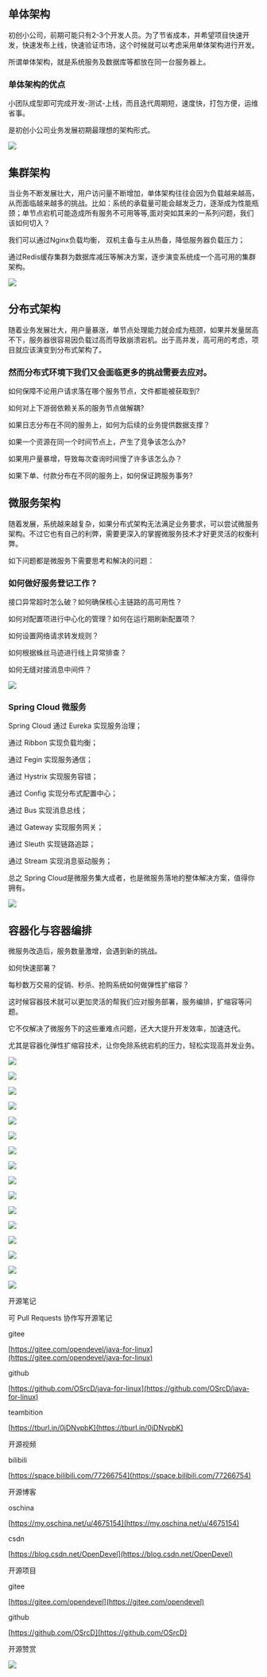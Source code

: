 

## 单体架构

初创小公司，前期可能只有2-3个开发人员。为了节省成本，并希望项目快速开发，快速发布上线，快速验证市场，这个时候就可以考虑采用单体架构进行开发。

所谓单体架构，就是系统服务及数据库等都放在同一台服务器上。

### 单体架构的优点

小团队成型即可完成开发-测试-上线，而且迭代周期短，速度快，打包方便，运维省事。

是初创小公司业务发展初期最理想的架构形式。

![](https://tcs.teambition.net/storage/312181ed43a8ea7dd2e9b2d9d12d90cab076?Signature=eyJhbGciOiJIUzI1NiIsInR5cCI6IkpXVCJ9.eyJBcHBJRCI6IjU5Mzc3MGZmODM5NjMyMDAyZTAzNThmMSIsIl9hcHBJZCI6IjU5Mzc3MGZmODM5NjMyMDAyZTAzNThmMSIsIl9vcmdhbml6YXRpb25JZCI6IjVmNTQ2ZDkyODI1NWU3ZjU1MzkxZmUwOSIsImV4cCI6MTYxMTA1NzI3NiwiaWF0IjoxNjEwNDUyNDc2LCJyZXNvdXJjZSI6Ii9zdG9yYWdlLzMxMjE4MWVkNDNhOGVhN2RkMmU5YjJkOWQxMmQ5MGNhYjA3NiJ9.0QiQtWHyf2gkMq63Z-6IOAarl7jQLSFVyfxBpbRDwyg&download=image.png "")



## 集群架构

当业务不断发展壮大，用户访问量不断增加，单体架构往往会因为负载越来越高，从而面临越来越多的挑战。比如：系统的承载量可能会越发乏力，逐渐成为性能瓶颈；单节点宕机可能造成所有服务不可用等等,面对突如其来的一系列问题，我们该如何切入？

我们可以通过Nginx负载均衡， 双机主备与主从热备，降低服务器负载压力；

通过Redis缓存集群为数据库减压等解决方案，逐步演变系统成一个高可用的集群架构。

![](https://tcs.teambition.net/storage/31211ab9f62bf053eda736660f3dd4eb1683?Signature=eyJhbGciOiJIUzI1NiIsInR5cCI6IkpXVCJ9.eyJBcHBJRCI6IjU5Mzc3MGZmODM5NjMyMDAyZTAzNThmMSIsIl9hcHBJZCI6IjU5Mzc3MGZmODM5NjMyMDAyZTAzNThmMSIsIl9vcmdhbml6YXRpb25JZCI6IjVmNTQ2ZDkyODI1NWU3ZjU1MzkxZmUwOSIsImV4cCI6MTYxMTA1NzM2NiwiaWF0IjoxNjEwNDUyNTY2LCJyZXNvdXJjZSI6Ii9zdG9yYWdlLzMxMjExYWI5ZjYyYmYwNTNlZGE3MzY2NjBmM2RkNGViMTY4MyJ9.JjUhRWRuu88t_BC0LfUVwcaQsHOKPKpeposG6Q86s9Y&download=image.png "")

## 分布式架构

随着业务发展壮大，用户量暴涨，单节点处理能力就会成为瓶颈，如果并发量居高不下，服务器很容易因负载过高而导致崩溃宕机。出于高并发，高可用的考虑，项目就应该演变到分布式架构了。

### 然而分布式环境下我们又会面临更多的挑战需要去应对。

如何保障不论用户请求落在哪个服务节点，文件都能被获取到?

如何对上下游弱依赖关系的服务节点做解耦?

如果日志分布在不同的服务上，如何为后续的业务提供数据支撑？

如果一个资源在同一个时间节点上，产生了竞争该怎么办?

如果用户量暴增，导致每次查询时间慢了许多该怎么办？

如果下单、付款分布在不同的服务上，如何保证跨服务事务?



## 微服务架构

随着发展，系统越来越复杂，如果分布式架构无法满足业务要求，可以尝试微服务架构。不过它也有自己的利弊，需要更深入的掌握微服务技术才好更灵活的权衡利弊。

如下问题都是微服务下需要思考和解决的问题：

### 如何做好服务登记工作？

接口异常超时怎么破？如何确保核心主链路的高可用性？

如何对配置项进行中心化的管理？如何在运行期刷新配置项？

如何设置网络请求转发规则？

如何根据蛛丝马迹进行线上异常排查？

如何无缝对接消息中间件？

![](https://tcs.teambition.net/storage/3121d717b9023c17a92ef8f4d13b335ed196?Signature=eyJhbGciOiJIUzI1NiIsInR5cCI6IkpXVCJ9.eyJBcHBJRCI6IjU5Mzc3MGZmODM5NjMyMDAyZTAzNThmMSIsIl9hcHBJZCI6IjU5Mzc3MGZmODM5NjMyMDAyZTAzNThmMSIsIl9vcmdhbml6YXRpb25JZCI6IjVmNTQ2ZDkyODI1NWU3ZjU1MzkxZmUwOSIsImV4cCI6MTYxMTA1NzQ5OSwiaWF0IjoxNjEwNDUyNjk5LCJyZXNvdXJjZSI6Ii9zdG9yYWdlLzMxMjFkNzE3YjkwMjNjMTdhOTJlZjhmNGQxM2IzMzVlZDE5NiJ9.PZZ1-HZcJhc6T_H4AW8vdXBlvQlkBoWawgwhUuK2Knw&download=image.png "")

### Spring Cloud 微服务

Spring Cloud 通过 Eureka 实现服务治理；

通过 Ribbon 实现负载均衡；

通过 Fegin 实现服务通信；

通过 Hystrix 实现服务容错；

通过 Config 实现分布式配置中心；

通过 Bus 实现消息总线；

通过 Gateway 实现服务网关；

通过 Sleuth 实现链路追踪；

通过 Stream 实现消息驱动服务；

总之 Spring Cloud是微服务集大成者，也是微服务落地的整体解决方案，值得你拥有。

![](https://tcs.teambition.net/storage/31210f5198c2c717365ce79b676ab6315b41?Signature=eyJhbGciOiJIUzI1NiIsInR5cCI6IkpXVCJ9.eyJBcHBJRCI6IjU5Mzc3MGZmODM5NjMyMDAyZTAzNThmMSIsIl9hcHBJZCI6IjU5Mzc3MGZmODM5NjMyMDAyZTAzNThmMSIsIl9vcmdhbml6YXRpb25JZCI6IjVmNTQ2ZDkyODI1NWU3ZjU1MzkxZmUwOSIsImV4cCI6MTYxMTA1NzUxNSwiaWF0IjoxNjEwNDUyNzE1LCJyZXNvdXJjZSI6Ii9zdG9yYWdlLzMxMjEwZjUxOThjMmM3MTczNjVjZTc5YjY3NmFiNjMxNWI0MSJ9.irDNQmiVBLmEVxtXqMhEuIx5bQ2cowWk63ctcYgmmvg&download=image.png "")

## 容器化与容器编排

微服务改造后，服务数量激增，会遇到新的挑战。

如何快速部署？

每秒数万交易的促销、秒杀、抢购系统如何做弹性扩缩容？

这时候容器技术就可以更加灵活的帮我们应对服务部署，服务编排，扩缩容等问题。

它不仅解决了微服务下的这些重难点问题，还大大提升开发效率，加速迭代。

尤其是容器化弹性扩缩容技术，让你免除系统宕机的压力，轻松实现高并发业务。

![](https://tcs.teambition.net/storage/312178917084fba6526b521d41f85a7a9425?Signature=eyJhbGciOiJIUzI1NiIsInR5cCI6IkpXVCJ9.eyJBcHBJRCI6IjU5Mzc3MGZmODM5NjMyMDAyZTAzNThmMSIsIl9hcHBJZCI6IjU5Mzc3MGZmODM5NjMyMDAyZTAzNThmMSIsIl9vcmdhbml6YXRpb25JZCI6IjVmNTQ2ZDkyODI1NWU3ZjU1MzkxZmUwOSIsImV4cCI6MTYxMTA1NzU4OCwiaWF0IjoxNjEwNDUyNzg4LCJyZXNvdXJjZSI6Ii9zdG9yYWdlLzMxMjE3ODkxNzA4NGZiYTY1MjZiNTIxZDQxZjg1YTdhOTQyNSJ9.yzsZPxQd9RmLHQCYpwIYTpv8eEeVxAomJmcQ_hEx58E&download=image.png "")



![](https://tcs.teambition.net/storage/31217c2ebc8935ab3d203269bc55a1329a91?Signature=eyJhbGciOiJIUzI1NiIsInR5cCI6IkpXVCJ9.eyJBcHBJRCI6IjU5Mzc3MGZmODM5NjMyMDAyZTAzNThmMSIsIl9hcHBJZCI6IjU5Mzc3MGZmODM5NjMyMDAyZTAzNThmMSIsIl9vcmdhbml6YXRpb25JZCI6IiIsImV4cCI6MTYxMTA1NzA4MiwiaWF0IjoxNjEwNDUyMjgyLCJyZXNvdXJjZSI6Ii9zdG9yYWdlLzMxMjE3YzJlYmM4OTM1YWIzZDIwMzI2OWJjNTVhMTMyOWE5MSJ9.PHspE1I4rcFDh0KzG--ESMzWwVR8JOgv1saivXZltz4&download=image.png "")



![](https://tcs.teambition.net/storage/31213a0a5f17a88e31086a58f13b66f6311b?Signature=eyJhbGciOiJIUzI1NiIsInR5cCI6IkpXVCJ9.eyJBcHBJRCI6IjU5Mzc3MGZmODM5NjMyMDAyZTAzNThmMSIsIl9hcHBJZCI6IjU5Mzc3MGZmODM5NjMyMDAyZTAzNThmMSIsIl9vcmdhbml6YXRpb25JZCI6IiIsImV4cCI6MTYxMTA1NzA4MiwiaWF0IjoxNjEwNDUyMjgyLCJyZXNvdXJjZSI6Ii9zdG9yYWdlLzMxMjEzYTBhNWYxN2E4OGUzMTA4NmE1OGYxM2I2NmY2MzExYiJ9.BCiklGKEsCfwfoOCDqF_ixuaIyR1Lie32FAPGH5s3oU&download=image.png "")

![](https://tcs.teambition.net/storage/3121677505a45c45c8e88c8494844b8d6da1?Signature=eyJhbGciOiJIUzI1NiIsInR5cCI6IkpXVCJ9.eyJBcHBJRCI6IjU5Mzc3MGZmODM5NjMyMDAyZTAzNThmMSIsIl9hcHBJZCI6IjU5Mzc3MGZmODM5NjMyMDAyZTAzNThmMSIsIl9vcmdhbml6YXRpb25JZCI6IiIsImV4cCI6MTYxMTA1NzA4MiwiaWF0IjoxNjEwNDUyMjgyLCJyZXNvdXJjZSI6Ii9zdG9yYWdlLzMxMjE2Nzc1MDVhNDVjNDVjOGU4OGM4NDk0ODQ0YjhkNmRhMSJ9.M3m288TOkjBieKvGx40jgbEJyOA6_5eYkTz00-yVRl8&download=image.png "")

![](https://tcs.teambition.net/storage/31212c8643bb69a387833dfbc713eb25f714?Signature=eyJhbGciOiJIUzI1NiIsInR5cCI6IkpXVCJ9.eyJBcHBJRCI6IjU5Mzc3MGZmODM5NjMyMDAyZTAzNThmMSIsIl9hcHBJZCI6IjU5Mzc3MGZmODM5NjMyMDAyZTAzNThmMSIsIl9vcmdhbml6YXRpb25JZCI6IiIsImV4cCI6MTYxMTA1NzA4MiwiaWF0IjoxNjEwNDUyMjgyLCJyZXNvdXJjZSI6Ii9zdG9yYWdlLzMxMjEyYzg2NDNiYjY5YTM4NzgzM2RmYmM3MTNlYjI1ZjcxNCJ9.wvh94HxGlK3cOEgg1DLSlDhoi9Et9bdH-LdLFQYFP40&download=image.png "")

![](https://tcs.teambition.net/storage/3121c91b2e0ed9423f8d84168e867657dd31?Signature=eyJhbGciOiJIUzI1NiIsInR5cCI6IkpXVCJ9.eyJBcHBJRCI6IjU5Mzc3MGZmODM5NjMyMDAyZTAzNThmMSIsIl9hcHBJZCI6IjU5Mzc3MGZmODM5NjMyMDAyZTAzNThmMSIsIl9vcmdhbml6YXRpb25JZCI6IiIsImV4cCI6MTYxMTA1NzA4MiwiaWF0IjoxNjEwNDUyMjgyLCJyZXNvdXJjZSI6Ii9zdG9yYWdlLzMxMjFjOTFiMmUwZWQ5NDIzZjhkODQxNjhlODY3NjU3ZGQzMSJ9.A-rcwZ30AOOqPwpoiMaougkY7yM_UldAX-DQvP3olfs&download=image.png "")

![](https://tcs.teambition.net/storage/3121bdc4b7535a6174e5836845c40cc2ab02?Signature=eyJhbGciOiJIUzI1NiIsInR5cCI6IkpXVCJ9.eyJBcHBJRCI6IjU5Mzc3MGZmODM5NjMyMDAyZTAzNThmMSIsIl9hcHBJZCI6IjU5Mzc3MGZmODM5NjMyMDAyZTAzNThmMSIsIl9vcmdhbml6YXRpb25JZCI6IiIsImV4cCI6MTYxMTA1NzA4MiwiaWF0IjoxNjEwNDUyMjgyLCJyZXNvdXJjZSI6Ii9zdG9yYWdlLzMxMjFiZGM0Yjc1MzVhNjE3NGU1ODM2ODQ1YzQwY2MyYWIwMiJ9.0qwU434fyHp-UgOdbSBvjzU5z_qBkhqQ8hZ4OBpTadI&download=image.png "")

![](https://tcs.teambition.net/storage/3121d66744a9f8c51c5e66dafec23f80432f?Signature=eyJhbGciOiJIUzI1NiIsInR5cCI6IkpXVCJ9.eyJBcHBJRCI6IjU5Mzc3MGZmODM5NjMyMDAyZTAzNThmMSIsIl9hcHBJZCI6IjU5Mzc3MGZmODM5NjMyMDAyZTAzNThmMSIsIl9vcmdhbml6YXRpb25JZCI6IiIsImV4cCI6MTYxMTA1NzA4MiwiaWF0IjoxNjEwNDUyMjgyLCJyZXNvdXJjZSI6Ii9zdG9yYWdlLzMxMjFkNjY3NDRhOWY4YzUxYzVlNjZkYWZlYzIzZjgwNDMyZiJ9.HtiA4EfSHl_a49ZUPwRf9LK6Zq_JVrd1weGDjV3odDg&download=image.png "")

![](https://tcs.teambition.net/storage/31219533ee4d8b2048170b75b7986c5741ec?Signature=eyJhbGciOiJIUzI1NiIsInR5cCI6IkpXVCJ9.eyJBcHBJRCI6IjU5Mzc3MGZmODM5NjMyMDAyZTAzNThmMSIsIl9hcHBJZCI6IjU5Mzc3MGZmODM5NjMyMDAyZTAzNThmMSIsIl9vcmdhbml6YXRpb25JZCI6IiIsImV4cCI6MTYxMTA1NzA4MiwiaWF0IjoxNjEwNDUyMjgyLCJyZXNvdXJjZSI6Ii9zdG9yYWdlLzMxMjE5NTMzZWU0ZDhiMjA0ODE3MGI3NWI3OTg2YzU3NDFlYyJ9.ANa69_s0gBINTxkHHXnBHwhXWVV6BWdhqhLCAQpRpMQ&download=image.png "")

![](https://tcs.teambition.net/storage/3121f2b5bf16734bc530fde2ad1d8f2f7194?Signature=eyJhbGciOiJIUzI1NiIsInR5cCI6IkpXVCJ9.eyJBcHBJRCI6IjU5Mzc3MGZmODM5NjMyMDAyZTAzNThmMSIsIl9hcHBJZCI6IjU5Mzc3MGZmODM5NjMyMDAyZTAzNThmMSIsIl9vcmdhbml6YXRpb25JZCI6IiIsImV4cCI6MTYxMTA1NzA4MiwiaWF0IjoxNjEwNDUyMjgyLCJyZXNvdXJjZSI6Ii9zdG9yYWdlLzMxMjFmMmI1YmYxNjczNGJjNTMwZmRlMmFkMWQ4ZjJmNzE5NCJ9.nHNcsoUJxgqLu_x0RoSU66Fsom-QO8l-Ydww1D1o3yA&download=image.png "")

![](https://tcs.teambition.net/storage/3121e832ceeed7c031954c57e9f24e9dc320?Signature=eyJhbGciOiJIUzI1NiIsInR5cCI6IkpXVCJ9.eyJBcHBJRCI6IjU5Mzc3MGZmODM5NjMyMDAyZTAzNThmMSIsIl9hcHBJZCI6IjU5Mzc3MGZmODM5NjMyMDAyZTAzNThmMSIsIl9vcmdhbml6YXRpb25JZCI6IiIsImV4cCI6MTYxMTA1NzA4MiwiaWF0IjoxNjEwNDUyMjgyLCJyZXNvdXJjZSI6Ii9zdG9yYWdlLzMxMjFlODMyY2VlZWQ3YzAzMTk1NGM1N2U5ZjI0ZTlkYzMyMCJ9.TzThW8QX5eawyzEkApHCIwv-8S4-RVR-64azWWV8jAw&download=image.png "")

![](https://tcs.teambition.net/storage/3121bd98e534b12680c9ffa428ef9c193451?Signature=eyJhbGciOiJIUzI1NiIsInR5cCI6IkpXVCJ9.eyJBcHBJRCI6IjU5Mzc3MGZmODM5NjMyMDAyZTAzNThmMSIsIl9hcHBJZCI6IjU5Mzc3MGZmODM5NjMyMDAyZTAzNThmMSIsIl9vcmdhbml6YXRpb25JZCI6IiIsImV4cCI6MTYxMTA1NzA4MiwiaWF0IjoxNjEwNDUyMjgyLCJyZXNvdXJjZSI6Ii9zdG9yYWdlLzMxMjFiZDk4ZTUzNGIxMjY4MGM5ZmZhNDI4ZWY5YzE5MzQ1MSJ9.1cARFhPLSKZX48L3B-5lbcxt6cIWDLqvBgpVvWRCT0A&download=image.png "")

![](https://tcs.teambition.net/storage/3121c4870889f94ff212076a452f489ef313?Signature=eyJhbGciOiJIUzI1NiIsInR5cCI6IkpXVCJ9.eyJBcHBJRCI6IjU5Mzc3MGZmODM5NjMyMDAyZTAzNThmMSIsIl9hcHBJZCI6IjU5Mzc3MGZmODM5NjMyMDAyZTAzNThmMSIsIl9vcmdhbml6YXRpb25JZCI6IiIsImV4cCI6MTYxMTA1NzA4MiwiaWF0IjoxNjEwNDUyMjgyLCJyZXNvdXJjZSI6Ii9zdG9yYWdlLzMxMjFjNDg3MDg4OWY5NGZmMjEyMDc2YTQ1MmY0ODllZjMxMyJ9.TFIlJT_W0Ue10aCampYfm_mql3PM2SGUwwJXExfuhjg&download=image.png "")

![](https://tcs.teambition.net/storage/31216c12ccedcff20de6d12cb4eb67de4143?Signature=eyJhbGciOiJIUzI1NiIsInR5cCI6IkpXVCJ9.eyJBcHBJRCI6IjU5Mzc3MGZmODM5NjMyMDAyZTAzNThmMSIsIl9hcHBJZCI6IjU5Mzc3MGZmODM5NjMyMDAyZTAzNThmMSIsIl9vcmdhbml6YXRpb25JZCI6IiIsImV4cCI6MTYxMTA1NzA4MiwiaWF0IjoxNjEwNDUyMjgyLCJyZXNvdXJjZSI6Ii9zdG9yYWdlLzMxMjE2YzEyY2NlZGNmZjIwZGU2ZDEyY2I0ZWI2N2RlNDE0MyJ9.LbCVboILdTgOW3Vbuk0UhImYTtam2orOboYclGaRM5U&download=image.png "")

![](https://tcs.teambition.net/storage/3121f2735e4cb9fc350329adc24c7b677d42?Signature=eyJhbGciOiJIUzI1NiIsInR5cCI6IkpXVCJ9.eyJBcHBJRCI6IjU5Mzc3MGZmODM5NjMyMDAyZTAzNThmMSIsIl9hcHBJZCI6IjU5Mzc3MGZmODM5NjMyMDAyZTAzNThmMSIsIl9vcmdhbml6YXRpb25JZCI6IiIsImV4cCI6MTYxMTA1NzA4MiwiaWF0IjoxNjEwNDUyMjgyLCJyZXNvdXJjZSI6Ii9zdG9yYWdlLzMxMjFmMjczNWU0Y2I5ZmMzNTAzMjlhZGMyNGM3YjY3N2Q0MiJ9.Lhm3gaVNbge8IdvJhGMG0t_Nn5iHPDzpugiUeToTZf4&download=image.png "")

![](https://tcs.teambition.net/storage/3121dd7d9ec78376f682c4321eca00d7b801?Signature=eyJhbGciOiJIUzI1NiIsInR5cCI6IkpXVCJ9.eyJBcHBJRCI6IjU5Mzc3MGZmODM5NjMyMDAyZTAzNThmMSIsIl9hcHBJZCI6IjU5Mzc3MGZmODM5NjMyMDAyZTAzNThmMSIsIl9vcmdhbml6YXRpb25JZCI6IiIsImV4cCI6MTYxMTA1NzA4MiwiaWF0IjoxNjEwNDUyMjgyLCJyZXNvdXJjZSI6Ii9zdG9yYWdlLzMxMjFkZDdkOWVjNzgzNzZmNjgyYzQzMjFlY2EwMGQ3YjgwMSJ9.1Rwl-7_b8-nu2p8ZYeio2iPBKvKLjInsgzRRtWKVXJA&download=image.png "")





开源笔记

可 Pull Requests 协作写开源笔记

gitee

[https://gitee.com/opendevel/java-for-linux](https://gitee.com/opendevel/java-for-linux)

github

[https://github.com/OSrcD/java-for-linux](https://github.com/OSrcD/java-for-linux)

teambition

[https://tburl.in/0jDNvpbK](https://tburl.in/0jDNvpbK)

开源视频

bilibili

[https://space.bilibili.com/77266754](https://space.bilibili.com/77266754)

开源博客

oschina

[https://my.oschina.net/u/4675154](https://my.oschina.net/u/4675154)

csdn

[https://blog.csdn.net/OpenDevel](https://blog.csdn.net/OpenDevel)

开源项目

gitee

[https://gitee.com/opendevel](https://gitee.com/opendevel)

github

[https://github.com/OSrcD](https://github.com/OSrcD)

开源赞赏

![](https://tcs.teambition.net/storage/3121aed56e96d914e1046f3b498b493ce232?Signature=eyJhbGciOiJIUzI1NiIsInR5cCI6IkpXVCJ9.eyJBcHBJRCI6IjU5Mzc3MGZmODM5NjMyMDAyZTAzNThmMSIsIl9hcHBJZCI6IjU5Mzc3MGZmODM5NjMyMDAyZTAzNThmMSIsIl9vcmdhbml6YXRpb25JZCI6IiIsImV4cCI6MTYxMTA1NzA4MiwiaWF0IjoxNjEwNDUyMjgyLCJyZXNvdXJjZSI6Ii9zdG9yYWdlLzMxMjFhZWQ1NmU5NmQ5MTRlMTA0NmYzYjQ5OGI0OTNjZTIzMiJ9.avo-L0BRz4FvZ8saFob82uQsbp22XJnMCBX8fEVdMAY&download=image.png "")

